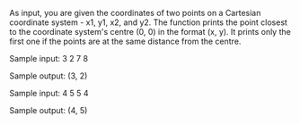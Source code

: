 As input, you are given the coordinates of two points on a Cartesian coordinate system - x1, y1, x2, and y2. The function
prints the point closest to the coordinate system's centre (0, 0) in the format (x, y). It prints only the first one if the points are at the same distance from the centre.

Sample input: 3 2 7 8

Sample output: (3, 2)

Sample input: 4 5 5 4

Sample output: (4, 5)
